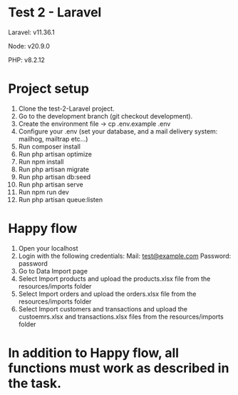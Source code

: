 # Test 2 - Laravel

Laravel: v11.36.1

Node: v20.9.0

PHP: v8.2.12

# Project setup
1. Clone the test-2-Laravel project.
2. Go to the development branch (git checkout development).
3. Create the environment file -> cp .env.example .env
4. Configure your .env (set your database, and a mail delivery system: mailhog, mailtrap etc...)
5. Run composer install
9. Run php artisan optimize
6. Run npm install
7. Run php artisan migrate
8. Run php artisan db:seed
9. Run php artisan serve
10. Run npm run dev
11. Run php artisan queue:listen

# Happy flow
1. Open your localhost
2. Login with the following credentials:
   Mail: test@example.com
   Password: password
3. Go to Data Import page
4. Select Import products and upload the products.xlsx file from the resources/imports folder
5. Select Import orders and upload the orders.xlsx file from the resources/imports folder
6. Select Import customers and transactions and upload the custoemrs.xlsx and transactions.xlsx files from the resources/imports folder

# In addition to Happy flow, all functions must work as described in the task.

